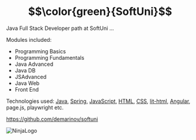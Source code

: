 # $$\color{green}{SoftUni}$$

Java Full Stack Developer path at SoftUni ...

Modules included:
  - Programming Basics
  - Programming Fundamentals
  - Java Advanced
  - Java DB
  - JSAdvanced
  - Java Web
  - Front End

Technologies used: [Java](https://www.java.com/en/), [Spring](https://spring.io/), [JavaScript](https://developer.mozilla.org/en-US/docs/Web/JavaScript), [HTML](https://developer.mozilla.org/en-US/docs/Web/HTML), [CSS](https://developer.mozilla.org/en-US/docs/Web/CSS), [lit-html](https://lit.dev/), [Angular](https://angular.io/), page.js, playwright etc.

https://github.com/demarinov/softuni

![NinjaLogo](https://purepng.com/public/uploads/large/purepng.com-ninjashinobininjacovert-agentassassinationguerrilla-warfaresamuraiclip-art-1421526960633owjjy.png)
